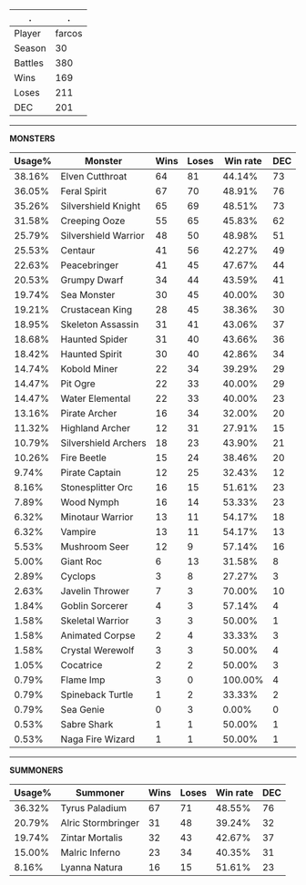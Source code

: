 .|.
|-|-
Player|farcos
Season|30
Battles|380
Wins|169
Loses|211
DEC|201

---
**MONSTERS**

Usage%|Monster|Wins|Loses|Win rate|DEC|
-|-|-|-|-|-|
38.16%|Elven Cutthroat|64|81|44.14%|73|
36.05%|Feral Spirit|67|70|48.91%|76|
35.26%|Silvershield Knight|65|69|48.51%|73|
31.58%|Creeping Ooze|55|65|45.83%|62|
25.79%|Silvershield Warrior|48|50|48.98%|51|
25.53%|Centaur|41|56|42.27%|49|
22.63%|Peacebringer|41|45|47.67%|44|
20.53%|Grumpy Dwarf|34|44|43.59%|41|
19.74%|Sea Monster|30|45|40.00%|30|
19.21%|Crustacean King|28|45|38.36%|30|
18.95%|Skeleton Assassin|31|41|43.06%|37|
18.68%|Haunted Spider|31|40|43.66%|36|
18.42%|Haunted Spirit|30|40|42.86%|34|
14.74%|Kobold Miner|22|34|39.29%|29|
14.47%|Pit Ogre|22|33|40.00%|29|
14.47%|Water Elemental|22|33|40.00%|23|
13.16%|Pirate Archer|16|34|32.00%|20|
11.32%|Highland Archer|12|31|27.91%|15|
10.79%|Silvershield Archers|18|23|43.90%|21|
10.26%|Fire Beetle|15|24|38.46%|20|
9.74%|Pirate Captain|12|25|32.43%|12|
8.16%|Stonesplitter Orc|16|15|51.61%|23|
7.89%|Wood Nymph|16|14|53.33%|23|
6.32%|Minotaur Warrior|13|11|54.17%|18|
6.32%|Vampire|13|11|54.17%|13|
5.53%|Mushroom Seer|12|9|57.14%|16|
5.00%|Giant Roc|6|13|31.58%|8|
2.89%|Cyclops|3|8|27.27%|3|
2.63%|Javelin Thrower|7|3|70.00%|10|
1.84%|Goblin Sorcerer|4|3|57.14%|4|
1.58%|Skeletal Warrior|3|3|50.00%|1|
1.58%|Animated Corpse|2|4|33.33%|3|
1.58%|Crystal Werewolf|3|3|50.00%|4|
1.05%|Cocatrice|2|2|50.00%|3|
0.79%|Flame Imp|3|0|100.00%|4|
0.79%|Spineback Turtle|1|2|33.33%|2|
0.79%|Sea Genie|0|3|0.00%|0|
0.53%|Sabre Shark|1|1|50.00%|1|
0.53%|Naga Fire Wizard|1|1|50.00%|1|

---
**SUMMONERS**

Usage%|Summoner|Wins|Loses|Win rate|DEC|
-|-|-|-|-|-|
36.32%|Tyrus Paladium|67|71|48.55%|76|
20.79%|Alric Stormbringer|31|48|39.24%|32|
19.74%|Zintar Mortalis|32|43|42.67%|37|
15.00%|Malric Inferno|23|34|40.35%|31|
8.16%|Lyanna Natura|16|15|51.61%|23|
